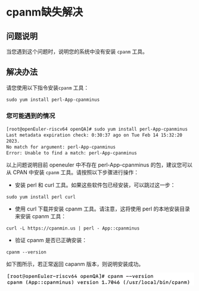 # cpanm缺失解决

## 问题说明

当您遇到这个问题时，说明您的系统中没有安装 `cpanm` 工具。

## 解决办法

请您使用以下指令安装`cpanm` 工具：

```
sudo yum install perl-App-cpanminus
```

### 您可能遇到的情况

```
[root@openEuler-riscv64 openQA]# sudo yum install perl-App-cpanminus
Last metadata expiration check: 0:30:37 ago on Tue Feb 14 15:32:20 2023.
No match for argument: perl-App-cpanminus
Error: Unable to find a match: perl-App-cpanminus
```

以上问题说明目前 openeuler 中不存在 perl-App-cpanminus 的包，建议您可以从 CPAN 中安装 `cpanm` 工具。请按照以下步骤进行操作：

- 安装 perl 和 curl 工具。如果这些软件包已经安装，可以跳过这一步：

```
sudo yum install perl curl
```

- 使用 curl 下载并安装 cpanm 工具。请注意，这将使用 perl 的本地安装目录来安装 cpanm 工具：

```
curl -L https://cpanmin.us | perl - App::cpanminus
```

- 验证 cpanm 是否已正确安装：

```
cpanm --version
```

如下图所示，若正常返回 capanm 版本，则说明安装成功。

![cpanm缺失解决-1](./img/cpanm缺失解决-1.png)